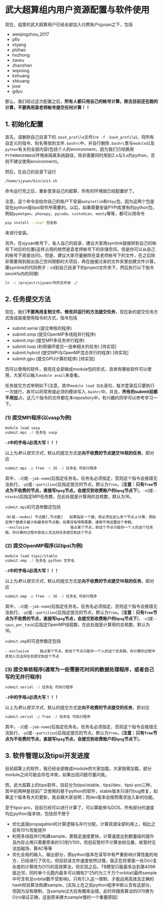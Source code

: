 # 武大超算组内用户资源配置与软件使用

现在，组里的武大超算用户已经全部加入付费账户sjyuan之下，包括
- weiqingzhou_2017
- pflv
- xtyang
- plzhao
- hxzhong
- zwwu
- zhanzhen
- wqxiong
- kxhuang
- xhkuang
- jose
- gdyu

那么，我们经过这次配置之后，**所有人都只用自己的帐号计算，除去目前还在跑的计算，不要再用袁老师帐号提交任何计算！！**

## 1. 初始化配置

首先，请删除自己目录下的`.bash_profile`文件(`rm -f .bash_profile`)，将所有自定义的指令、别名等放到文件`.bashrc`中，并自行删除`.bashrc`里与`module`以及`python`有关的全部内容(包括个人的environment，因为我们已经换用`PYTHONUSERBASE`环境来隔离系统路径，除非需要同时用到2.x与3.x的python，否则不建议使用environment)。

然后，在自己的目录下运行
```bash
/home/sjyuan/bin/init.sh
```
命令运行完之后，重新登录自己的超算，所有的环境就已经配置好了。

注意，这个命令会给你自己的账户下安装`matplotlib`和`h5py`包，因为这两个包是现在python版tipsi软件所需要的。以后，如果需要安装PYPI库里有的python包，例如`pymatgen`、`phonopy`、`pycuda`、`custodian`、`monty`等等，都可以用命令
```bash
pip install --user 包名称
```
来进行安装。

另外，在sjyuan帐号下，各人自己的目录，建议大家用symlink链接转到自己的帐号下对应的位置(这样占用的依然是袁老师帐号下的存储空间，但是你可以从自己的帐号下直接访问)。但是，建议大家尽量删除在袁老师帐号下的文件，在之后除非需要用到超出自己空间限额的大项目，再在链接过来的文件夹里创建文件计算。建symlink的代码例子：cd到自己目录下的project文件夹下，然后执行以下指令(workfs内的同理)
```bash
ln -s /project/sjyuan/你的文件夹 ./
```

## 2. 任务提交方法

现在，我们**不要再用复制文件、修改并运行的方法提交任务**，现在新的提交任务方式改成直接使用指令的方式，指令包括
- submit.serial (提交单核的程序)
- submit.omp    (提交OpenMP多线程并行程序)
- submit.mpi    (提交MPI多任务并行程序)
- submit.loop   (利用循环提交一连串相关的任务) [待实现]
- submit.hybrid (提交MPI与OpenMP混合并行的程序) [待实现]
- submit.gpu    (提交GPU计算的程序) [待实现]

而可以使用的软件，我现在全部做成module包的形式，具体有哪些软件可以使用，大家可以输入`module avail`来查看。

任务提交方式举例如下(注意，其中`module load 包名`语句，每次登录后只要执行一次就行，故可以将常用或必须的模块写入`.bashrc`中。并且，**所有的submit前都不用加./**)，这几个指令的文件都在本repository中，有兴趣的同学可以参考学习一下。
### (1) 提交MPI程序(以vasp为例)
```bash
module load vasp
submit.mpi -J 任务名 vasp
```
**`-J`中的字母J必须大写！！！**

以上为*默认提交方式*，默认的提交方式是**向不收费的节点提交16核的任务**，即对应
```bash
submit.mpi -p free -n 16 -J 任务名 可执行程序
```
其中，`-J`(或`--job-name`)后指定任务名，任务名必须指定，否则这个指令会报错无法执行，`-p`(或`--partition`)后指定提交的节点，默认为`free`。[**注意：只有`free`节点为不收费的节点，直接写`hpxg`节点，会提交到收费账户的`hpxg`节点下**]，`-n`(或`--ntasks`)后指定MPI任务数，在此处就是计算用的总核数，默认为16。

`submit.mpi`的可选参数还包括
```
-N(或--nodes) 节点数[,节点数]   如果指定一个数，即必须在这么多个节点上计算，而给定两个数表示最少到最多的节点数。如果没有特殊需要，通常不用设置这个参数。
--exclusive                   独占某个节点，即这个节点只能你一个人的这个任务跑，你计算的过程中其他人无法将任务提交到这个节点
```

### (2) 提交OpenMP程序(以tipsi为例)
```bash
module load tipsi/stable
submit.omp -J 任务名 python 文件名
```
**`-J`中的字母J必须大写！！！**

以上为*默认提交方式*，默认的提交方式是**向不收费的节点提交16核的任务**，即对应
```bash
submit.omp -p free -c 16 -J 任务名 可执行程序
```
其中，`-J`(或`--job-name`)后指定任务名，任务名必须指定，否则这个指令会报错无法执行，`-p`(或`--partition`)后指定提交的节点，默认为`free`。[**注意：只有`free`节点为不收费的节点，直接写`hpxg`节点，会提交到收费账户的`hpxg`节点下**]，`-c`(或`--cpus_per_task`)后指定OpenMP线程数，在此处就是计算用的总核数，默认为16。

`submit.omp`的可选参数还包括
```
--exclusive     独占某个节点，即这个节点只能你一个人的这个任务跑，你计算的过程中其他人无法将任务提交到这个节点
```

### (3) 提交单核程序(通常为一些需要花时间的数据处理程序，或者自己写的无并行程序)
```bash
submit.serial -J 任务名 可执行程序
```
**`-J`中的字母J必须大写！！！**

以上为*默认提交方式*，默认的提交方式是**向不收费的节点提交的任务**，即对应
```bash
submit.serial -p free -J 任务名 可执行程序
```
其中，`-J`(或`--job-name`)后指定任务名，任务名必须指定，否则这个指令会报错无法执行，`-p`(或`--partition`)后指定提交的节点，默认为`free`。[**注意：只有`free`节点为不收费的节点，直接写`hpxg`节点，会提交到收费账户的`hpxg`节点下**]。

## 3. 软件管理以及tipsi开发进度

目前超算上的软件，我已经全部做成module供大家加载，大家按需加载，部分module之间可能会存在冲突，如果出现问题尽量问我。

而，武大超算上的tipsi软件，目前分为tipsi/stable、tipsi/dev、tipsi-pro三种，其中前两种是目前广泛使用的基于python的软件，stable版本只进行bug修复，如果这个版本有大的更新，我会跟大家说明；而dev版本会按照需求加入新的功能。

至于tipsi-pro，目前已经可以进行计算了，可以算能带与DOS，所有部分的速度均比python版本快，包括但不限于
- 优化底层propagation的计算逻辑与并行分配，计算资源全部利用上，相比之前有10%性能提升
- 利用多线程并行构建sample，更稳定速度更快，计算速度达到数量级的提升且内存占用只需要原来的1/3到1/100，但目前暂时不计算坐标位置，故暂时无法加磁场、算AC等等
- 优化全局的输入、输出部分，原python版本在读写中有严重影响计算性能的地方，已经进行了优化。但目前读文件速度依然过慢，我正在将里面一处O(n)复杂度的计算改为O(1)的高效算法，但实现之后，TB模型只能最多达到第4096层近邻，同时单个元胞内最多可以拥有2^25约为三千万个orbital(最终sample中可含有总orbital数不受影响)。只有引入这一限制，才能运用高效且正确的hash校验算法构建sample。[实际上在之前python程序中默认含有这部分，但因为没有限制，当sample过大后有概率出错，此时将搜索算法的O(1)换为O(n)保证正确，这是原来建大sample慢的一个重要原因]
